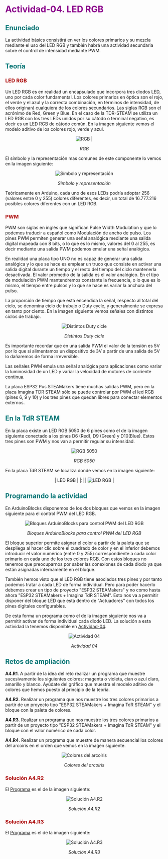 # <FONT COLOR=#8B008B>Actividad-04. LED RGB</font>

## <FONT COLOR=#007575>Enunciado</font>
La actividad básics consistirá en ver los colores primarios y su mezcla mediante el uso del LED RGB y también habrá una actividad secundaria sobre el control de intensidad mediante PWM.

## <FONT COLOR=#007575>Teoría</font>

### <FONT COLOR=#AA0000>LED RGB</font>
Un LED RGB es en realidad un encapsulado que incorpora tres diodos LED, uno por cada color fundamental. Los colores primarios en óptica son el rojo, el verde y el azul y la correcta combinación, en términos de intensidad, de ellos originará cualquiera de los colores secundarios. Las siglas RGB son el acrónimo de Red, Green y Blue. En el caso de la TDR-STEAM se utiliza un LED RGB con los tres LEDs unidos por su cátodo o terminal negativo, es decir es un LED RGB de cátodo común. En la imagen siguiente vemos el modelo aditivo de los colores rojo, verde y azul.

<center>

![RGB](../img/img/Actividad-04/RGB.png) |

*RGB*
</center>

El símbolo y la representación mas comunes de este componente lo vemos en la imagen siguiente:

<center>

![Símbolo y representación](../img/img/Actividad-04/simbolo.png)

*Símbolo y representación*

</center>

Teóricamente en Arduino, cada uno de esos LEDs podría adoptar 256 (valores entre 0 y 255) colores diferentes, es decir, un total de 16.777.216 posibles colores diferentes con un LED RGB.

### <FONT COLOR=#AA0000>PWM</font>
PWM son siglas en inglés que significan Pulse Width Modulation y que lo podemos traducir a español como Modulación de ancho de pulso. Los pines PWM permiten generar una señal analógica mediante una salida digital mapeada con 8 bits, o lo que es lo mismo, valores del 0 al 255, es decir mediante una salida PWM podemos emular una señal analógica.

En realidad una placa tipo UNO no es capaz de generar una salida analógica y lo que se hace es emplear un truco que consiste en activar una salida digital durante un tiempo y el resto del tiempo del ciclo mantenerla desactivada. El valor promedio de la salida es el valor analógico. En el tipo de modulación PWM mantendremos constante la frecuencia, o lo que es lo mismo, el tiempo entre pulsos y lo que se hace es variar la anchura del pulso.

La proporción de tiempo que está encendida la señal, respecto al total del ciclo, se denomina ciclo de trabajo o Duty cycle, y generalmente se expresa en tanto por ciento. En la imagen siguiente vemos señales con distintos ciclos de trabajo.

<center>

![Distintos Duty cicle](../img/img/Actividad-04/Duty.png)

*Distintos Duty cicle*

</center>

Es importante recordar que en una salida PWM el valor de la tensión es 5V por lo que si alimentamos un dispositivo de 3V a partir de una salida de 5V lo dañaremos de forma irreversible.

Las señales PWM emula una señal analógica para aplicaciones como variar la luminosidad de un LED y variar la velocidad de motores de corriente continua.

La placa ESP32 Pus STEAMakers tiene muchas salidas PWM, pero en la placa Imagina TDR STEAM sólo se puede controlar por PWM el led RGB (pines 6, 9 y 10) y los tres pines que quedan libres para conectar elementos externos.

## <FONT COLOR=#007575>En la TdR STEAM</font>
En la placa existe un LED RGB 5050 de 6 pines como el de la imagen siguiente conectado a los pines D6 (Red), D9 (Green) y D10(Blue). Estos tres pines son PWM y nos van a permitir regular su intensidad.

<center>

![RGB 5050](../img/img/Actividad-04/LED-RGB-5050.png)

*RGB 5050*

</center>

 En la placa TdR STEAM se localiza donde vemos en la imagen siguiente:

<center>

| LED RGB |
|:|
| ![LED RGB](../img/img/Actividad-04/RGB-TdR.png) |

</center>

## <FONT COLOR=#007575>Programando la actividad</font>
En ArduinoBlocks disponemos de los dos bloques que vemos en la imagen siguiente para el control PWM del LED RGB.

<center>

![Bloques ArduinoBlocks para control PWM del LED RGB](../img/img/Actividad-04/bloquesAB-RGB.png)

*Bloques ArduinoBlocks para control PWM del LED RGB*

</center>

El bloque superior permite asignar el color a partir de la paleta que se despliega al hacer clic sobre el cuadrado de color y en el inferior debemos introducir el valor numérico (entre 0 y 255) correspondiente a cada color primario en cada uno de los tres colores RGB. Con estos bloques no tenemos que preocuparnos por saber las conexiones de cada diodo ya que están asignadas internamente en el bloque.

También hemos visto que el LED RGB tiene asociados tres pines y por tanto podemos tratar a cada LED de forma individual. Pero para poder hacerlo debemos crear un tipo de proyecto "ESP32 STEAMakers" y no como hasta ahora "ESP32 STEAMakers + Imagina TdR STEAM". Esto nos va a permitir disponer del bloque LED que está dentro de "Actuadores" con todos los pines digitales configurables.

De esta forma un programa como el de la imagen siguiente nos va a permitir activar de forma individual cada diodo LED. La solución a esta actividad la tenemos disponible en [Actividad-04](./programas/ESP32-SM-Actividad-04.abp).

<center>

![Actividad 04](../img/img/Actividad-04/Actividad-04.png)

*Actividad 04*

</center>

## <FONT COLOR=#007575>Retos de ampliación</font>


**A4.R1**. A partir de la idea del reto realizar un programa que muestre sucesivamente los siguientes colores: magenta o violeta, cian o azul claro, amarillo y blanco. Ayúdate del gráfico que muestra el modelo aditivo de colores que hemos puesto al principio de la teoría.

**A4.R2**. Realizar un programa que nos muestre los tres colores primarios a partir de un proyecto tipo "ESP32 STEAMakers + Imagina TdR STEAM" y el bloque con la paleta de colores.

**A4.R3**. Realizar un programa que nos muestre los tres colores primarios a partir de un proyecto tipo "ESP32 STEAMakers + Imagina TdR STEAM" y el bloque con el valor numérico de cada color.

**A4.R4**. Realizar un programa que muestre de manera secuencial los colores del arcoiris en el orden que vemos en la imagen siguiente.

<center>

![Colores del arcoiris](../img/img/Actividad-04/arcoiris.png)

*Colores del arcoiris*

</center>

</center>

### <FONT COLOR=#AA0000>Solución A4.R2</font>
El [Programa](./programas/ESP32-SM-Actividad-04_Reto-2.abp) es el de la imagen siguiente:

<center>

![Solución A4.R2](../img/img/Actividad-04/R2.png)

*Solución A4.R2*

</center>

### <FONT COLOR=#AA0000>Solución A4.R3</font>
El [Programa](./programas/ESP32-SM-Actividad-04_Reto-3.abp) es el de la imagen siguiente:

<center>

![Solución A4.R3](../img/img/Actividad-04/R3.png)

*Solución A4.R3*

</center>
